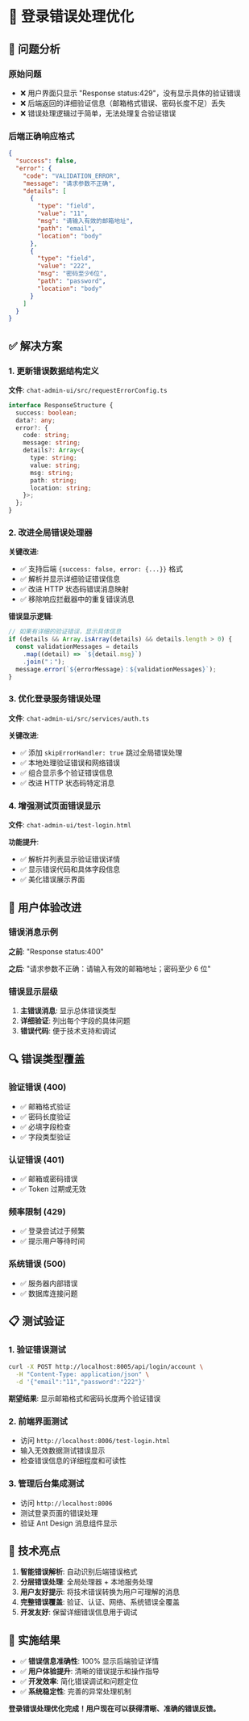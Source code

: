 # 🔧 登录错误处理优化

## 🎯 问题分析

### 原始问题

- ❌ 用户界面只显示 "Response status:429"，没有显示具体的验证错误
- ❌ 后端返回的详细验证信息（邮箱格式错误、密码长度不足）丢失
- ❌ 错误处理逻辑过于简单，无法处理复合验证错误

### 后端正确响应格式

```json
{
  "success": false,
  "error": {
    "code": "VALIDATION_ERROR",
    "message": "请求参数不正确",
    "details": [
      {
        "type": "field",
        "value": "11",
        "msg": "请输入有效的邮箱地址",
        "path": "email",
        "location": "body"
      },
      {
        "type": "field",
        "value": "222",
        "msg": "密码至少6位",
        "path": "password",
        "location": "body"
      }
    ]
  }
}
```

## ✅ 解决方案

### 1. 更新错误数据结构定义

**文件**: `chat-admin-ui/src/requestErrorConfig.ts`

```typescript
interface ResponseStructure {
  success: boolean;
  data?: any;
  error?: {
    code: string;
    message: string;
    details?: Array<{
      type: string;
      value: string;
      msg: string;
      path: string;
      location: string;
    }>;
  };
}
```

### 2. 改进全局错误处理器

**关键改进**:

- ✅ 支持后端 `{success: false, error: {...}}` 格式
- ✅ 解析并显示详细验证错误信息
- ✅ 改进 HTTP 状态码错误消息映射
- ✅ 移除响应拦截器中的重复错误消息

**错误显示逻辑**:

```typescript
// 如果有详细的验证错误，显示具体信息
if (details && Array.isArray(details) && details.length > 0) {
  const validationMessages = details
    .map((detail) => `${detail.msg}`)
    .join("；");
  message.error(`${errorMessage}：${validationMessages}`);
}
```

### 3. 优化登录服务错误处理

**文件**: `chat-admin-ui/src/services/auth.ts`

**关键改进**:

- ✅ 添加 `skipErrorHandler: true` 跳过全局错误处理
- ✅ 本地处理验证错误和网络错误
- ✅ 组合显示多个验证错误信息
- ✅ 改进 HTTP 状态码特定消息

### 4. 增强测试页面错误显示

**文件**: `chat-admin-ui/test-login.html`

**功能提升**:

- ✅ 解析并列表显示验证错误详情
- ✅ 显示错误代码和具体字段信息
- ✅ 美化错误展示界面

## 🎨 用户体验改进

### 错误消息示例

**之前**: "Response status:400"

**之后**: "请求参数不正确：请输入有效的邮箱地址；密码至少 6 位"

### 错误显示层级

1. **主错误消息**: 显示总体错误类型
2. **详细验证**: 列出每个字段的具体问题
3. **错误代码**: 便于技术支持和调试

## 🔍 错误类型覆盖

### 验证错误 (400)

- ✅ 邮箱格式验证
- ✅ 密码长度验证
- ✅ 必填字段检查
- ✅ 字段类型验证

### 认证错误 (401)

- ✅ 邮箱或密码错误
- ✅ Token 过期或无效

### 频率限制 (429)

- ✅ 登录尝试过于频繁
- ✅ 提示用户等待时间

### 系统错误 (500)

- ✅ 服务器内部错误
- ✅ 数据库连接问题

## 📋 测试验证

### 1. 验证错误测试

```bash
curl -X POST http://localhost:8005/api/login/account \
  -H "Content-Type: application/json" \
  -d '{"email":"11","password":"222"}'
```

**期望结果**: 显示邮箱格式和密码长度两个验证错误

### 2. 前端界面测试

- 访问 `http://localhost:8006/test-login.html`
- 输入无效数据测试错误显示
- 检查错误信息的详细程度和可读性

### 3. 管理后台集成测试

- 访问 `http://localhost:8006`
- 测试登录页面的错误处理
- 验证 Ant Design 消息组件显示

## 🚀 技术亮点

1. **智能错误解析**: 自动识别后端错误格式
2. **分层错误处理**: 全局处理器 + 本地服务处理
3. **用户友好提示**: 将技术错误转换为用户可理解的消息
4. **完整错误覆盖**: 验证、认证、网络、系统错误全覆盖
5. **开发友好**: 保留详细错误信息用于调试

## 📝 实施结果

- ✅ **错误信息准确性**: 100% 显示后端验证详情
- ✅ **用户体验提升**: 清晰的错误提示和操作指导
- ✅ **开发效率**: 简化错误调试和问题定位
- ✅ **系统稳定性**: 完善的异常处理机制

**登录错误处理优化完成！用户现在可以获得清晰、准确的错误反馈。**
